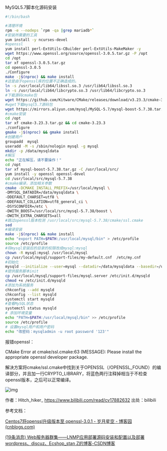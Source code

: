 MySQL5.7脚本化源码安装

```bash
#!/bin/bash

#清理环境
rpm -e --nodeps `rpm -qa |grep mariadb*`
#安装所需要的工具
yum install -y ncurses-devel
#openssl
yum install perl-ExtUtils-CBuilder perl-ExtUtils-MakeMaker -y
wget https://www.openssl.org/source/openssl-3.0.5.tar.gz -P /opt
cd /opt
tar xf openssl-3.0.5.tar.gz
cd openssl-3.0.5
./Configure
make -j$(nproc) && make install
#这是由于openssl库的位置不正确造成的。
ln -s /usr/local/lib64/libssl.so.3 /usr/lib64/libssl.so.3
ln -s /usr/local/lib64/libcrypto.so.3 /usr/lib64/libcrypto.so.3
#下载源码cmake包
wget https://github.com/Kitware/CMake/releases/download/v3.23.3/cmake-3.23.3.tar.gz -P /opt
#wget下载mysql5.7源码包
wget https://mirrors.aliyun.com/mysql/MySQL-5.7/mysql-boost-5.7.38.tar.gz -P /opt
#cmake安装
cd /opt
tar xf cmake-3.23.3.tar.gz && cd cmake-3.23.3
./configure
gmake -j$(nproc) && gmake install
#创建用户
groupadd  mysql
useradd -M -s /sbin/nologin mysql -g mysql
mkdir -p /data/mysqldata
#解压
echo "正在解压，请不要操作！"
cd /opt
tar xf mysql-boost-5.7.38.tar.gz -C /usr/local/src/
yum install -y openssl openssl-devel
cd /usr/local/src/mysql-5.7.38
#cmake编译，添加相关参数
cmake -DCMAKE_INSTALL_PREFIX=/usr/local/mysql \
-DMYSQL_DATADIR=/data/mysqldata \
-DDEFAULT_CHARSET=utf8 \
-DDEFAULT_COLLATION=utf8_general_ci \
-DSYSCONFDIR=/etc \
-DWITH_BOOST=/usr/local/src/mysql-5.7.38/boost \
-DWITH_EXTRA_CHARSETS=all
#跳过openssl版本检测 /usr/local/src/mysql-5.7.38/cmake/ssl.cmake
sed
#编译安装
make -j$(nproc) && make install
echo "export PATH=$PATH:/usr/local/mysql/bin" > /etc/profile
source /etc/profile
#将mysql安装后的目录的权限改成mysql:mysql
chown -R mysql:mysql /usr/local/mysql
cp /usr/local/mysql/support-files/my-default.cnf  /etc/my.cnf
#初始化
mysqld --initialize --user=mysql --datadir=/data/mysqldata --basedir=/usr/local/mysql
#提供服务脚本init	
cp /usr/local/mysql/support-files/mysql.server /etc/init.d/mysqld
chmod +x /etc/init.d/mysqld
#添加为系统服务
chkconfig --add mysqld
chkconfig --list mysqld
systemctl start mysqld
#查看MySQL状态
systemctl status mysqld
# 添加环境变量
echo "PATH=$PATH:/usr/local/mysql/bin" >> /etc/profile
source /etc/profile
# 设置mysql用户和用户密码
echo "改密码：mysqladmin -u root password '123'"
```





报错openssl：

CMake Error at cmake/ssl.cmake:63 (MESSAGE):
  Please install the appropriate openssl developer package.

解决方案将cmake/ssl.cmake中找到关于OPENSSL（/OPENSSL_FOUND）的编译部分，并且加一行CRYPTO_LIBRARY，将蓝色两行注释掉相当于不检查openssl版本，之后可以正常编译。 

![img](https://i0.hdslb.com/bfs/article/542a4b431507b8c25fa1880d2375e0316ce636ba.png@942w_482h_progressive.webp)

作者：Hitch_hiker_ https://www.bilibili.com/read/cv17882632 出处：bilibili



参考文档：

[Centos7将openssl升级版本至 openssl-3.0.1 - 岁月星空 - 博客园 (cnblogs.com)](https://www.cnblogs.com/SyXk/p/15936668.html)

[(19条消息) Web服务器群集——LNMP应用部署源码安装和配置以及部署wordpress、discuz、Ecshop_stan Z的博客-CSDN博客](https://blog.csdn.net/Cantevenl/article/details/115184111)
